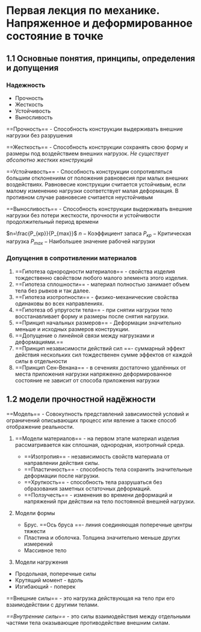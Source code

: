 # Первая лекция по механике. Напряженное и деформированное состояние в точке

## 1.1 Основные понятия, принципы, определения и допущения

### Надежность
- Прочность
- Жесткость
- Устойчивость
- Выносливость

==Прочность== - Способность конструкции выдерживать внешние нагрузки без разрушения

==Жесткость== - Способность конструкции сохранять свою форму и размеры под воздействием внешних нагрузок. *Не существует абсолютно жестких конструкций*

==Устойчивость== - Способность конструкции сопротивляться большим отклонениям от положения равновесия при малых внешних воздействиях. Равновесие конструкции считается устойчивым, если малому изменению нагрузки соответствует малая деформация. В противном случае равновесие считается неустойчивым

==Выносливость== - Способность конструкции выдерживать внешние нагрузки без потери жесткости, прочности и устойчивости продолжительный период времени

$n=\frac{P_{кр}}{P_{max}}$
$n - {\text{Коэффициент запаса}}$
$P_{кр} - {\text{Критическая нагрузка}}$
$P_{max} - {\text {Наибольшее значение рабочей нагрузки}}$

### Допущения в сопротивлении материалов

1. ==Гипотеза однородности материалов== - свойства изделия тождественно свойством любого малого элемента этого изделия.
2. ==Гипотеза сплошности== - материал полностью занимает объем тела без рывков и так далее.
3. ==Гипотеза изотропности== - физико-механические свойства одинаковы во всех направлениях.
4.  ==Гипотеза об упругости тела== - при снятии нагрузки тело восстанавливает форму и размеры после снятия нагрузки.
5.  ==Принцип начальных размеров== - Деформации значительно меньше и исходных размеров конструкции.
6. ==Допущение о линейной связи между нагрузками и деформациями.==
7. ==Принцип независимости действий  сил ==- суммарный эффект действия нескольких сил тождественен сумме эффектов от каждой силы в отдельности
8. ==Принцип Сен-Венана== -  в сечениях достаточно удалённых от места приложения нагрузки напряженно деформированное состояние не зависит от способа приложения нагрузки
## 1.2 модели прочностной  надёжности

==Модель== -  Совокупность представлений зависимостей условий и ограничений описывающих процесс или явление а также способ отображение реальности.

1. ==Модели материалов== - на первом этапе материал изделия рассматривается как сплошная, однородная, изотропный среда.
   - ==Изотропия== - независимость свойств материала от направлении действия силы.
   - ==Пластичность== - способность тела сохранить значительные деформации после нагрузки.
   - ==Хрупкость== - способность тела разрушаться без образования заметных остаточных деформаций.
   - ==Ползучесть== - изменения во времени деформаций и напряжений при действии на тело постоянной внешней нагрузки.
2. Модели формы
   - Брус. ==Ось бруса ==- линия соединяющая поперечные центры тяжести
   - Пластина и оболочка. Толщина значительно меньше других измерений
   - Массивное тело
   
 3. Модели нагружения
   - Продольная, поперечные силы
   - Крутящий момент - вдоль
   - Изгибающий - поперек

 ==Внешние силы== - это нагрузка действующая на тело при его взаимодействии с другими телами.

*==Внутренние силы==* - это силы взаимодействия между отдельными частями тела оказывающие противодействие внешним силам.
